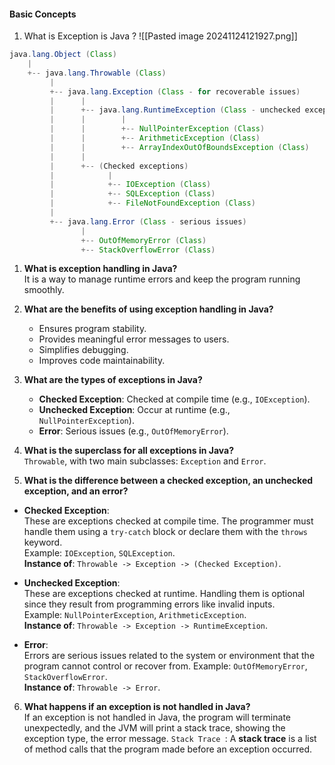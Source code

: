 #### **Basic Concepts**

1. What is Exception is Java ?
	![[Pasted image 20241124121927.png]]
```java
java.lang.Object (Class)
    |
    +-- java.lang.Throwable (Class)
         |
         +-- java.lang.Exception (Class - for recoverable issues)
         |      |
         |      +-- java.lang.RuntimeException (Class - unchecked exceptions)
         |      |        |
         |      |        +-- NullPointerException (Class)
         |      |        +-- ArithmeticException (Class)
         |      |        +-- ArrayIndexOutOfBoundsException (Class)
         |      |
         |      +-- (Checked exceptions)
         |            |
         |            +-- IOException (Class)
         |            +-- SQLException (Class)
         |            +-- FileNotFoundException (Class)
         |
         +-- java.lang.Error (Class - serious issues)
                |
                +-- OutOfMemoryError (Class)
                +-- StackOverflowError (Class)


```

1. **What is exception handling in Java?**  
    It is a way to manage runtime errors and keep the program running smoothly.
    
2. **What are the benefits of using exception handling in Java?**
    
    - Ensures program stability.
    - Provides meaningful error messages to users.
    - Simplifies debugging.
    - Improves code maintainability.
3. **What are the types of exceptions in Java?**
	    
    - **Checked Exception**: Checked at compile time (e.g., `IOException`).
    - **Unchecked Exception**: Occur at runtime (e.g., `NullPointerException`).
    - **Error**: Serious issues (e.g., `OutOfMemoryError`).
4. **What is the superclass for all exceptions in Java?**  
    `Throwable`, with two main subclasses: `Exception` and `Error`.
    
5. **What is the difference between a checked exception, an unchecked exception, and an error?**
    
- **Checked Exception**:  
    These are exceptions checked at compile time. The programmer must handle them using a `try-catch` block or declare them with the `throws` keyword.  
    Example: `IOException`, `SQLException`.  
    **Instance of**: `Throwable -> Exception -> (Checked Exception)`.
    
- **Unchecked Exception**:  
    These are exceptions checked at runtime. Handling them is optional since they result from programming errors like invalid inputs.  
    Example: `NullPointerException`, `ArithmeticException`.  
    **Instance of**: `Throwable -> Exception -> RuntimeException`.
    
- **Error**:  
    Errors are serious issues related to the system or environment that the program cannot control or recover from.
    Example: `OutOfMemoryError`, `StackOverflowError`.  
    **Instance of**: `Throwable -> Error`.
6. **What happens if an exception is not handled in Java?**  
    If an exception is not handled in Java, the program will terminate unexpectedly, and the JVM will print a stack trace, showing the exception type, the error message.
    `Stack Trace `: A **stack trace** is a list of method calls that the program made before an exception occurred.